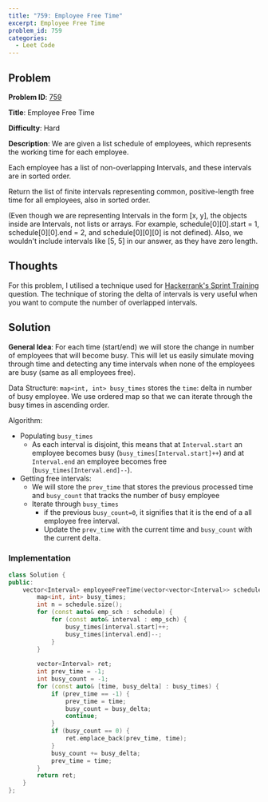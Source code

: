 ```yaml
---
title: "759: Employee Free Time"
excerpt: Employee Free Time
problem_id: 759
categories:
  - Leet Code
---
```


## Problem

**Problem ID**: [759](https://leetcode.com/problems/employee-free-time/)

**Title**: Employee Free Time

**Difficulty**: Hard

**Description**:
We are given a list schedule of employees, which represents the working time for each employee.

Each employee has a list of non-overlapping Intervals, and these intervals are in sorted order.

Return the list of finite intervals representing common, positive-length free time for all employees, also in sorted order.

(Even though we are representing Intervals in the form [x, y], the objects inside are Intervals, not lists or arrays. For example, schedule[0][0].start = 1, schedule[0][0].end = 2, and schedule[0][0][0] is not defined).  Also, we wouldn't include intervals like [5, 5] in our answer, as they have zero length.

## Thoughts

For this problem, I utilised a technique used for [Hackerrank's Sprint Training](https://leetcode.com/discuss/interview-question/1377265/hackerrank-question) question.
The technique of storing the delta of intervals is very useful when you want to compute the number of overlapped intervals.

## Solution

**General Idea**: For each time (start/end) we will store the change in number of employees that will become busy. This will
let us easily simulate moving through time and detecting any time intervals when none of the employees are busy (same as all employees free).

Data Structure: `map<int, int> busy_times` stores the `time`: delta in number of busy employee.
We use ordered map so that we can iterate through the busy times in ascending order. 

Algorithm:
* Populating `busy_times`
    * As each interval is disjoint, this means that at `Interval.start` an 
    employee becomes busy (`busy_times[Interval.start]++`) and at `Interval.end` 
     an employee becomes free (`busy_times[Interval.end]--`).
* Getting free intervals:
  * We will store the `prev_time` that stores the previous processed time and `busy_count` that tracks the number of
  busy employee
  * Iterate through `busy_times`
      * if the previous `busy_count=0`, it signifies that it is the end of a all employee free interval.
      * Update the `prev_time` with the current time and `busy_count` with the current delta.


### Implementation

```cpp
class Solution {
public:
    vector<Interval> employeeFreeTime(vector<vector<Interval>> schedule) {
        map<int, int> busy_times;
        int n = schedule.size();
        for (const auto& emp_sch : schedule) {
            for (const auto& interval : emp_sch) {
                busy_times[interval.start]++;
                busy_times[interval.end]--;
            }
        }
        
        vector<Interval> ret;
        int prev_time = -1;
        int busy_count = -1;
        for (const auto& [time, busy_delta] : busy_times) {
            if (prev_time == -1) {
                prev_time = time;
                busy_count = busy_delta;
                continue;
            }
            if (busy_count == 0) {
                ret.emplace_back(prev_time, time);
            }
            busy_count += busy_delta;
            prev_time = time;
        }
        return ret;
    }
};
```
